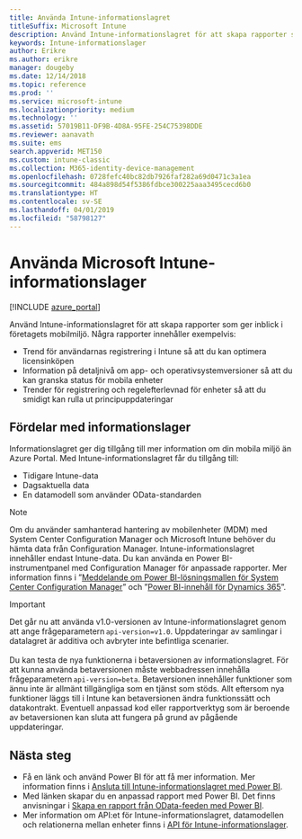 ```yaml
---
title: Använda Intune-informationslagret
titleSuffix: Microsoft Intune
description: Använd Intune-informationslagret för att skapa rapporter som ger inblick i företagets mobilmiljö.
keywords: Intune-informationslager
author: Erikre
ms.author: erikre
manager: dougeby
ms.date: 12/14/2018
ms.topic: reference
ms.prod: ''
ms.service: microsoft-intune
ms.localizationpriority: medium
ms.technology: ''
ms.assetid: 57019B11-DF9B-4D8A-95FE-254C75398DDE
ms.reviewer: aanavath
ms.suite: ems
search.appverid: MET150
ms.custom: intune-classic
ms.collection: M365-identity-device-management
ms.openlocfilehash: 0728fefc40bc82db7926faf282a69d0471c3a1ea
ms.sourcegitcommit: 484a898d54f5386fdbce300225aaa3495cecd6b0
ms.translationtype: HT
ms.contentlocale: sv-SE
ms.lasthandoff: 04/01/2019
ms.locfileid: "58798127"
---
```

# <a name="use-the-microsoft-intune-data-warehouse"></a>Använda Microsoft Intune-informationslager

[!INCLUDE [azure_portal](./includes/azure_portal.md)]

Använd Intune-informationslagret för att skapa rapporter som ger inblick i företagets mobilmiljö. Några rapporter innehåller exempelvis:
-   Trend för användarnas registrering i Intune så att du kan optimera licensinköpen
-   Information på detaljnivå om app- och operativsystemversioner så att du kan granska status för mobila enheter
-   Trender för registrering och regelefterlevnad för enheter så att du smidigt kan rulla ut principuppdateringar

## <a name="data-warehouse-benefits"></a>Fördelar med informationslager

Informationslagret ger dig tillgång till mer information om din mobila miljö än Azure Portal. Med Intune-informationslagret får du tillgång till:

  -  Tidigare Intune-data
  -  Dagsaktuella data
  -  En datamodell som använder OData-standarden

> [!Note]
> Om du använder samhanterad hantering av mobilenheter (MDM) med System Center Configuration Manager och Microsoft Intune behöver du hämta data från Configuration Manager. Intune-informationslagret innehåller endast Intune-data. Du kan använda en Power BI-instrumentpanel med Configuration Manager för anpassade rapporter. Mer information finns i ”[Meddelande om Power BI-lösningsmallen för System Center Configuration Manager]( https://powerbi.microsoft.com/blog/sccm-solution-template)” och ”[Power BI-innehåll för Dynamics 365](https://docs.microsoft.com/dynamics365/unified-operations/dev-itpro/analytics/power-bi-home-page)”.

> [!Important]  
> Det går nu att använda v1.0-versionen av Intune-informationslagret genom att ange frågeparametern `api-version=v1.0`. Uppdateringar av samlingar i datalagret är additiva och avbryter inte befintliga scenarier.<br><br>
> Du kan testa de nya funktionerna i betaversionen av informationslagret. För att kunna använda betaversionen måste webbadressen innehålla frågeparametern `api-version=beta`. Betaversionen innehåller funktioner som ännu inte är allmänt tillgängliga som en tjänst som stöds. Allt eftersom nya funktioner läggs till i Intune kan betaversionen ändra funktionssätt och datakontrakt. Eventuell anpassad kod eller rapportverktyg som är beroende av betaversionen kan sluta att fungera på grund av pågående uppdateringar.

## <a name="next-steps"></a>Nästa steg

- Få en länk och använd Power BI för att få mer information. Mer information finns i [Ansluta till Intune-informationslagret med Power BI](reports-proc-get-a-link-powerbi.md).
- Med länken skapar du en anpassad rapport med Power BI. Det finns anvisningar i [Skapa en rapport från OData-feeden med Power BI](reports-proc-create-with-odata.md).
- Mer information om API:et för Intune-informationslagret, datamodellen och relationerna mellan enheter<!-- , and an example of creating a custom client to retrieve data,--> finns i [API för Intune-informationslager](reports-nav-intune-data-warehouse.md).
